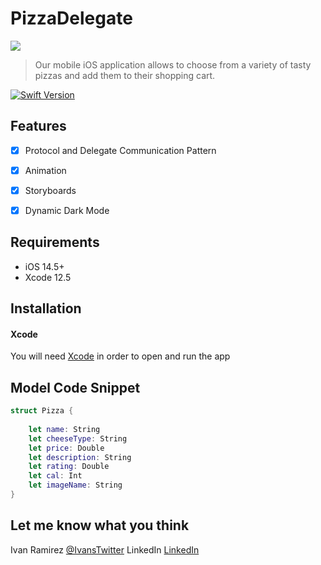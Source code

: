 # PizzaDelegate

<img src="https://img.shields.io/badge/Swift-FA7343?style=for-the-badge&logo=swift&logoColor=white">

> Our mobile iOS application allows to choose from a variety of tasty pizzas and add them to their shopping cart.

[![Swift Version][swift-image]][swift-url]

## Features

- [x] Protocol and Delegate Communication Pattern 
- [x] Animation
- [x] Storyboards
- [x] Dynamic Dark Mode


## Requirements

- iOS 14.5+
- Xcode 12.5

## Installation 

#### Xcode 
You will need [Xcode](https://apps.apple.com/us/app/xcode/id497799835?mt=12) in order to open and run the app 

## Model Code Snippet 
```swift
struct Pizza {
    
    let name: String
    let cheeseType: String
    let price: Double
    let description: String
    let rating: Double
    let cal: Int
    let imageName: String
}
```

## Let me know what you think

Ivan Ramirez 
[@IvansTwitter](https://twitter.com/iramirezdev) 
LinkedIn [LinkedIn](https://www.linkedin.com/in/ivanframirez/) 

[swift-image]:https://img.shields.io/badge/swift-5.0-orange.svg
[swift-url]: https://swift.org/

